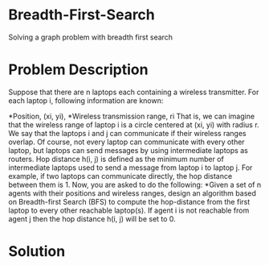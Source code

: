 # Breadth-First-Search

Solving a graph problem with breadth first search

# Problem Description 

Suppose that there are n laptops each containing a wireless transmitter. For each laptop i, following information are known:

*Position, (xi, yi),
*Wireless transmission range, ri That is, we can imagine that the wireless range of laptop i is a circle centered at (xi, yi) with radius r. We say that the laptops i and j can communicate if their wireless ranges overlap. Of course, not every laptop can communicate with every other laptop, but laptops can send messages by using intermediate laptops as routers. Hop distance h(i, j) is defined as the minimum number of intermediate laptops used to send a message from laptop i to laptop j. For example, if two laptops can communicate directly, the hop distance between them is 1. Now, you are asked to do the following:
*Given a set of n agents with their positions and wireless ranges, design an algorithm based on Breadth-first Search (BFS) to compute the hop-distance from the first laptop to every other reachable laptop(s). If agent i is not reachable from agent j then the hop distance h(i, j) will be set to 0.

# Solution 
